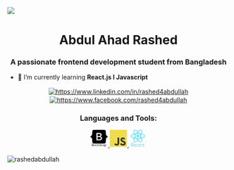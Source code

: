 ![](https://document-export.canva.com/B0AfM/DAFyPsB0AfM/2/thumbnail/0001.png?X-Amz-Algorithm=AWS4-HMAC-SHA256&X-Amz-Credential=AKIAQYCGKMUHWDTJW6UD%2F20231113%2Fus-east-1%2Fs3%2Faws4_request&X-Amz-Date=20231113T083008Z&X-Amz-Expires=15787&X-Amz-Signature=3a37bb51cbd144a6e43009183c9c26724b7ba3a718be20d0eff6f66cd44ccb00&X-Amz-SignedHeaders=host&response-expires=Mon%2C%2013%20Nov%202023%2012%3A53%3A15%20GMT)

<h1 align="center">Abdul Ahad Rashed</h1>
<h3 align="center">A passionate frontend development student from Bangladesh</h3>

- 🌱 I’m currently learning **React.js I Javascript**


<p align="center">
<a href="https://linkedin.com/in/https://www.linkedin.com/in/rashed4abdullah" target="blank"><img align="center" src="https://raw.githubusercontent.com/rahuldkjain/github-profile-readme-generator/master/src/images/icons/Social/linked-in-alt.svg" alt="https://www.linkedin.com/in/rashed4abdullah" height="30" width="40" /></a>
<a href="https://fb.com/https://www.facebook.com/rashed4abdullah" target="blank"><img align="center" src="https://raw.githubusercontent.com/rahuldkjain/github-profile-readme-generator/master/src/images/icons/Social/facebook.svg" alt="https://www.facebook.com/rashed4abdullah" height="30" width="40" /></a>
</p>

<h3 align="center">Languages and Tools:</h3>
<p align="center"> <a href="https://getbootstrap.com" target="_blank" rel="noreferrer"> <img src="https://raw.githubusercontent.com/devicons/devicon/master/icons/bootstrap/bootstrap-plain-wordmark.svg" alt="bootstrap" width="40" height="40"/> </a> <a href="https://developer.mozilla.org/en-US/docs/Web/JavaScript" target="_blank" rel="noreferrer"> <img src="https://raw.githubusercontent.com/devicons/devicon/master/icons/javascript/javascript-original.svg" alt="javascript" width="40" height="40"/> </a> <a href="https://reactjs.org/" target="_blank" rel="noreferrer"> <img src="https://raw.githubusercontent.com/devicons/devicon/master/icons/react/react-original-wordmark.svg" alt="react" width="40" height="40"/> </a> </p>

<p><img align="center" src="https://github-readme-stats.vercel.app/api/top-langs?username=rashedabdullah&show_icons=true&locale=en&layout=compact" alt="rashedabdullah" /></p>

